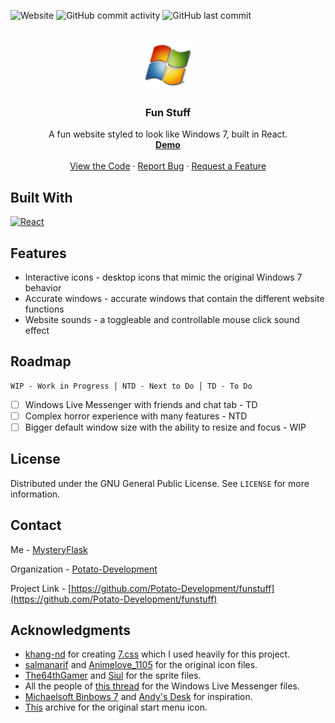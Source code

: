 ![Website](https://img.shields.io/website?url=http%3A//reactfunstuff.vercel.app)
![GitHub commit activity](https://img.shields.io/github/commit-activity/t/Potato-Development/funstuff)
![GitHub last commit](https://img.shields.io/github/last-commit/Potato-Development/funstuff)

<br />
<div align="center">
  <a href="https://github.com/Potato-Development/funstuff">
    <img src="public/logo180.png" alt="Logo" width="80" height="80" onerror="this.onerror=null; this.src='logo180.png'">
  </a>

<h3 align="center">Fun Stuff</h3>

  <p align="center">
    A fun website styled to look like Windows 7, built in React.
    <br />
    <a href="https://reactfunstuff.vercel.app"><strong>Demo</strong></a>
    <br />
    <br />
    <a href="https://github.com/Potato-Development/funstuff/blob/master/src/App.js">View the Code</a>
    ·
    <a href="https://github.com/Potato-Development/funstuff/issues/new?labels=bug&template=bug-report---.md">Report Bug</a>
    ·
    <a href="https://github.com/Potato-Development/funstuff/issues/new?labels=enhancement&template=feature-request---.md">Request a Feature</a>
  </p>
</div>

## Built With

[![React][React.js]][React-url]

## Features

* Interactive icons - desktop icons that mimic the original Windows 7 behavior
* Accurate windows - accurate windows that contain the different website functions
* Website sounds - a toggleable and controllable mouse click sound effect

## Roadmap

    WIP - Work in Progress │ NTD - Next to Do │ TD - To Do

- [ ] Windows Live Messenger with friends and chat tab - TD
- [ ] Complex horror experience with many features - NTD
- [ ] Bigger default window size with the ability to resize and focus - WIP

## License

Distributed under the GNU General Public License. See `LICENSE` for more information.

## Contact

Me - [MysteryFlask](https://github.com/MysteryFlask)

Organization - [Potato-Development](https://github.com/Potato-Development)

Project Link - [https://github.com/Potato-Development/funstuff](https://github.com/Potato-Development/funstuff)

## Acknowledgments

* [khang-nd](https://github.com/khang-nd) for creating [7.css](https://github.com/khang-nd/7.css) which I used heavily for this project.
* [salmanarif](https://www.deviantart.com/salmanarif) and [Animelove_1105](http://www.rw-designer.com/user/105799) for the original icon files.
* [The64thGamer](https://www.spriters-resource.com/submitter/The64thGamer/) and [Siul](https://www.spriters-resource.com/submitter/Siul/) for the sprite files.
* All the people of [this thread](https://wink.messengergeek.com/t/resource-hacking-wlm-2009) for the Windows Live Messenger files.
* [Michaelsoft Binbows 7](https://win7.nota-robot.com/) and [Andy's Desk](https://desk.glitchy.website/) for inspiration.
* [This](https://archive.org/details/explorer-archive) archive for the original start menu icon.

[React.js]: https://img.shields.io/badge/React-20232A?style=for-the-badge&logo=react&logoColor=61DAFB
[React-url]: https://reactjs.org/
